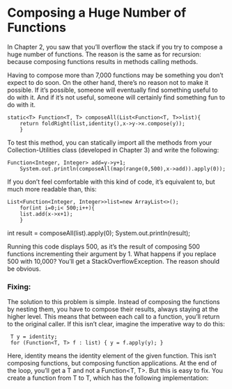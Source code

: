 # Composing a Huge Number of Functions

In Chapter 2, you saw that you’ll overflow the stack if you try to compose a huge number of
functions. The reason is the same as for recursion: because composing functions results in methods
calling methods.

Having to compose more than 7,000 functions may be something you don’t expect to do soon. On the
other hand, there’s no reason not to make it possible. If it’s possible, someone will eventually
find something useful to do with it. And if it’s not useful, someone will certainly find something
fun to do with it.

```
static<T> Function<T, T> composeAll(List<Function<T, T>>list){
    return foldRight(list,identity(),x->y->x.compose(y));
    }
```

To test this method, you can statically import all the methods from your Collection-Utilities
class (developed in Chapter 3) and write the following:

    Function<Integer, Integer> add=y->y+1;
        System.out.println(composeAll(map(range(0,500),x->add)).apply(0));

If you don’t feel comfortable with this kind of code, it’s equivalent to, but much more readable
than, this:

```
List<Function<Integer, Integer>>list=new ArrayList<>();
    for(int i=0;i< 500;i++){
    list.add(x->x+1);
    }
```

int result = composeAll(list).apply(0); System.out.println(result);

Running this code displays 500, as it’s the result of composing 500 functions incrementing their
argument by 1. What happens if you replace 500 with 10,000? You’ll get a StackOverflowException. The
reason should be obvious.

### Fixing:

The solution to this problem is simple. Instead of composing the functions by nesting them, you have
to compose their results, always staying at the higher level. This means that between each call to a
function, you’ll return to the original caller. If this isn’t clear, imagine the imperative way to
do this:
```
 T y = identity;
 for (Function<T, T> f : list) { y = f.apply(y); }
```
Here, identity means the identity element of the given function. This isn’t composing functions, but
composing function applications. At the end of the loop, you’ll get a T and not a Function<T, T>.
But this is easy to fix. You create a function from T to T, which has the following implementation:
